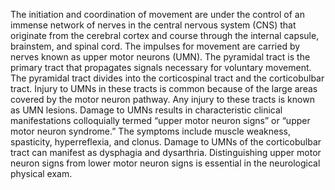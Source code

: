 The initiation and coordination of movement are under the control of an immense network of nerves in the central nervous system (CNS) that originate from the cerebral cortex and course through the internal capsule, brainstem, and spinal cord. The impulses for movement are carried by nerves known as upper motor neurons (UMN). The pyramidal tract is the primary tract that propagates signals necessary for voluntary movement. The pyramidal tract divides into the corticospinal tract and the corticobulbar tract. Injury to UMNs in these tracts is common because of the large areas covered by the motor neuron pathway. Any injury to these tracts is known as UMN lesions. Damage to UMNs results in characteristic clinical manifestations colloquially termed “upper motor neuron signs” or “upper motor neuron syndrome.” The symptoms include muscle weakness, spasticity, hyperreflexia, and clonus. Damage to UMNs of the corticobulbar tract can manifest as dysphagia and dysarthria. Distinguishing upper motor neuron signs from lower motor neuron signs is essential in the neurological physical exam.